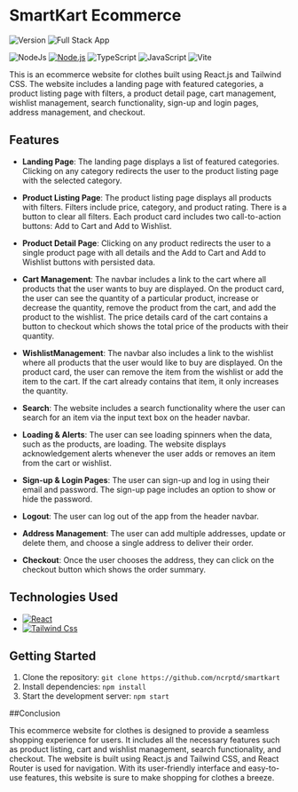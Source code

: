 # SmartKart Ecommerce 

![Version](https://img.shields.io/badge/version-0.0.1--beta-orange) 
 ![Full Stack App](https://img.shields.io/badge/full%20stack%20app-yes-green) 

![NodeJs](https://img.shields.io/badge/NodeJS-green?style=for-the-badge&logo=nodejs) 
  [![Node.js](https://img.shields.io/badge/Node.js-v18.16.0-green.svg)](https://nodejs.org/)
 ![TypeScript](https://img.shields.io/badge/TypeScript-red?style=for-the-badge&logo=typescript) 
 ![JavaScript](https://img.shields.io/badge/JavaScript-blue?style=for-the-badge&logo=javascript) 
 ![Vite](https://img.shields.io/badge/Vite-yellow?style=for-the-badge&logo=vite) 



This is an ecommerce website for clothes built using React.js and Tailwind CSS. The website includes a landing page with featured categories, a product listing page with filters, a product detail page, cart management, wishlist management, search functionality, sign-up and login pages, address management, and checkout.

## Features

- **Landing Page**: The landing page displays a list of featured categories. Clicking on any category redirects the user to the product listing page with the selected category.

- **Product Listing Page**: The product listing page displays all products with filters. Filters include price, category, and product rating. There is a button to clear all filters. Each product card includes two call-to-action buttons: Add to Cart and Add to Wishlist.

- **Product Detail Page**: Clicking on any product redirects the user to a single product page with all details and the Add to Cart and Add to Wishlist buttons with persisted data.

- **Cart Management**: The navbar includes a link to the cart where all products that the user wants to buy are displayed. On the product card, the user can see the quantity of a particular product, increase or decrease the quantity, remove the product from the cart, and add the product to the wishlist. The price details card of the cart contains a button to checkout which shows the total price of the products with their quantity.

- **WishlistManagement**: The navbar also includes a link to the wishlist where all products that the user would like to buy are displayed. On the product card, the user can remove the item from the wishlist or add the item to the cart. If the cart already contains that item, it only increases the quantity.

- **Search**: The website includes a search functionality where the user can search for an item via the input text box on the header navbar.

- **Loading & Alerts**: The user can see loading spinners when the data, such as the products, are loading. The website displays acknowledgement alerts whenever the user adds or removes an item from the cart or wishlist.

- **Sign-up & Login Pages**: The user can sign-up and log in using their email and password. The sign-up page includes an option to show or hide the password.

- **Logout**: The user can log out of the app from the header navbar.

- **Address Management**: The user can add multiple addresses, update or delete them, and choose a single address to deliver their order.

- **Checkout**: Once the user chooses the address, they can click on the checkout button which shows the order summary.

## Technologies Used

-  [![React](https://skillicons.dev/icons?i=react)](https://skillicons.dev)
 -  [![Tailwind Css](https://skillicons.dev/icons?i=tailwind)](https://skillicons.dev)

## Getting Started

1. Clone the repository: `git clone https://github.com/ncrptd/smartkart`
2. Install dependencies: `npm install`
3. Start the development server: `npm start`

##Conclusion

This ecommerce website for clothes is designed to provide a seamless shopping experience for users. It includes all the necessary features such as product listing, cart and wishlist management, search functionality, and checkout. The website is built using React.js and Tailwind CSS, and React Router is used for navigation. With its user-friendly interface and easy-to-use features, this website is sure to make shopping for clothes a breeze.

